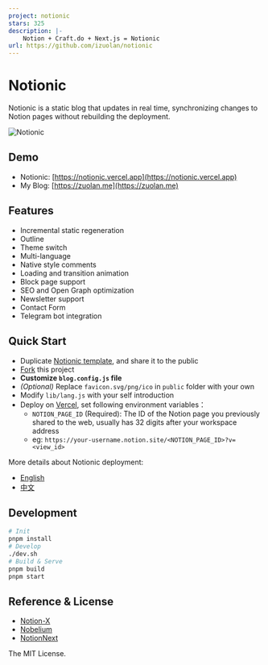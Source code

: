 ```yaml
---
project: notionic
stars: 325
description: |-
    Notion + Craft.do + Next.js = Notionic
url: https://github.com/izuolan/notionic
---
```


# Notionic

Notionic is a static blog that updates in real time, synchronizing changes to Notion pages without rebuilding the deployment.

![Notionic](./banner.png)

## Demo

- Notionic: [https://notionic.vercel.app](https://notionic.vercel.app)
- My Blog: [https://zuolan.me](https://zuolan.me)

## Features

- Incremental static regeneration
- Outline
- Theme switch
- Multi-language
- Native style comments
- Loading and transition animation
- Block page support
- SEO and Open Graph optimization
- Newsletter support
- Contact Form
- Telegram bot integration

## Quick Start

- Duplicate [Notionic template](https://izuolan.notion.site/87d5fa7c98e04cb79ef55f60989dc765), and share it to the public
- [Fork](https://github.com/izuolan/notionic/fork) this project
- **Customize `blog.config.js` file**
- _(Optional)_ Replace `favicon.svg/png/ico` in `public` folder with your own
- Modify `lib/lang.js` with your self introduction
- Deploy on [Vercel](https://vercel.com), set following environment variables：
  - `NOTION_PAGE_ID` (Required): The ID of the Notion page you previously shared to the web, usually has 32 digits after your workspace address
  - eg: `https://your-username.notion.site/<NOTION_PAGE_ID>?v=<view_id>`

More details about Notionic deployment:

- [English](https://zuolan.me/en/notionic_en)
- [中文](https://zuolan.me/notionic)

## Development

```bash
# Init
pnpm install
# Develop
./dev.sh
# Build & Serve
pnpm build
pnpm start
```

## Reference & License

- [Notion-X](https://github.com/NotionX/react-notion-x)
- [Nobelium](https://github.com/craigary/nobelium)
- [NotionNext](https://github.com/tangly1024/NotionNext)

The MIT License.


